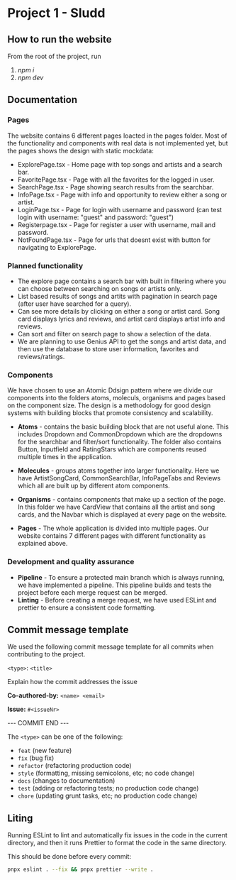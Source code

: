 # Project 1 - Sludd

## How to run the website

From the root of the project, run

1. _npm i_
2. _npm dev_

## Documentation

### Pages

The website contains 6 different pages loacted in the pages folder. Most of the functionality and components with real data is not implemented yet, but the pages shows the design with static mockdata:

- ExplorePage.tsx - Home page with top songs and artists and a search bar.
- FavoritePage.tsx - Page with all the favorites for the logged in user.
- SearchPage.tsx - Page showing search results from the searchbar.
- InfoPage.tsx - Page with info and opportunity to review either a song or artist.
- LoginPage.tsx - Page for login with username and password (can test login with username: "guest" and password: "guest")
- Registerpage.tsx - Page for register a user with username, mail and password.
- NotFoundPage.tsx - Page for urls that doesnt exist with button for navigating to ExplorePage.

### Planned functionality

- The explore page contains a search bar with built in filtering where you can choose between searching on songs or artists only.
- List based results of songs and artits with pagination in search page (after user have searched for a query).
- Can see more details by clicking on either a song or artist card. Song card displays lyrics and reviews, and artist card displays artist info and reviews.
- Can sort and filter on search page to show a selection of the data.
- We are planning to use Genius API to get the songs and artist data, and then use the database to store user information, favorites and reviews/ratings.

### Components

We have chosen to use an Atomic Ddsign pattern where we divide our components into the folders atoms, moleculs, organisms and pages based on the component size. The design is a methodology for good design systems with building blocks that promote consistency and scalability.

- **Atoms** - contains the basic building block that are not useful alone. This includes Dropdown and CommonDropdown which are the dropdowns for the searchbar and filter/sort functionality. The folder also contains Button, Inputfield and RatingStars which are components reused multiple times in the application.

- **Molecules** - groups atoms together into larger functionality. Here we have ArtistSongCard, CommonSearchBar, InfoPageTabs and Reviews which all are built up by different atom components.

- **Organisms** - contains components that make up a section of the page. In this folder we have CardView that contains all the artist and song cards, and the Navbar which is displayed at every page on the website.

- **Pages** - The whole application is divided into multiple pages. Our website contains 7 different pages with different functionality as explained above.

### Development and quality assurance

- **Pipeline** - To ensure a protected main branch which is always running, we have implemented a pipeline. This pipeline builds and tests the project before each merge request can be merged.
- **Linting** - Before creating a merge request, we have used ESLint and prettier to ensure a consistent code formatting.

## Commit message template

We used the following commit message template for all commits when contributing to the project.

`<type>`: `<title>`

Explain how the commit addresses the issue

**Co-authored-by:** `<name> <email>`

**Issue:** `#<issueNr>`

--- COMMIT END ---

The `<type>` can be one of the following:

- `feat` (new feature)
- `fix` (bug fix)
- `refactor` (refactoring production code)
- `style` (formatting, missing semicolons, etc; no code change)
- `docs` (changes to documentation)
- `test` (adding or refactoring tests; no production code change)
- `chore` (updating grunt tasks, etc; no production code change)

## Liting

Running ESLint to lint and automatically fix issues in the code in the current directory, and then it runs Prettier to format the code in the same directory.

This should be done before every commit:

```bash
pnpx eslint . --fix && pnpx prettier --write .
```
